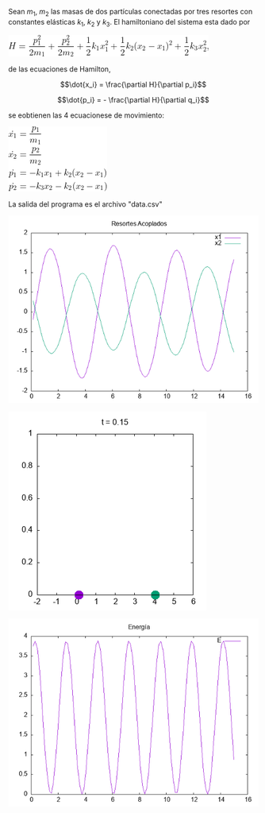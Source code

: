  Sean $m_1$, $m_2$ las masas de dos partículas conectadas por tres resortes con constantes elásticas $k_1$, $k_2$ y $k_3$. El hamiltoniano del sistema esta dado por

![Hamiltoniano](H.png)

de las ecuaciones de Hamilton,

$$\dot{x_i} = \frac{\partial H}{\partial p_i}$$

$$\dot{p_i} = - \frac{\partial H}{\partial q_i}$$

se eobtienen las 4 ecuacionese de movimiento:

![Sistema de ecuaciones](sys.png)

La salida del programa es el archivo "data.csv"

![Gráfica](grafica.png)

![Animación](animacion.gif)

![Energía](grafica2.png)
